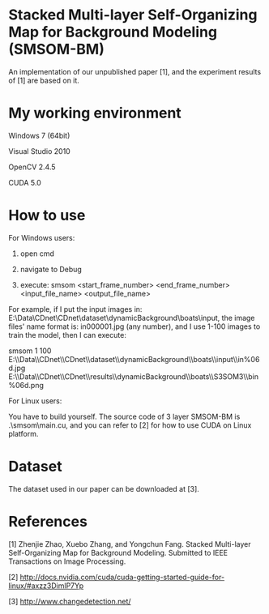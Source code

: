 Stacked Multi-layer Self-Organizing Map for Background Modeling (SMSOM-BM)
=====
An implementation of our unpublished paper [1], and the experiment results of [1] are based on it.

My working environment
=====
Windows 7 (64bit)


Visual Studio 2010


OpenCV 2.4.5


CUDA 5.0


How to use
=====
For Windows users:



1. open cmd


2. navigate to Debug


3. execute: smsom \<start_frame_number> \<end_frame_number> \<input_file_name> \<output_file_name>



For example, if I put the input images in: E:\Data\CDnet\CDnet\dataset\dynamicBackground\boats\input, 
the image files' name format is: in000001.jpg (any number), and I use 1-100 images to train the model, then I can execute:



smsom 1 100 E:\\\Data\\\CDnet\\\CDnet\\\dataset\\\dynamicBackground\\\boats\\\input\\\in%06d.jpg E:\\\Data\\\CDnet\\\CDnet\\\results\\\dynamicBackground\\\boats\\\S3SOM3\\\bin%06d.png


For Linux users:


You have to build yourself. The source code of 3 layer SMSOM-BM is .\smsom\main.cu, and you can refer to [2] for how to use CUDA on Linux platform.


Dataset
=====
The dataset used in our paper can be downloaded at [3].



References
=====

[1] Zhenjie Zhao, Xuebo Zhang, and Yongchun Fang. Stacked Multi-layer Self-Organizing Map for
Background Modeling. Submitted to IEEE Transactions on Image Processing.

[2] http://docs.nvidia.com/cuda/cuda-getting-started-guide-for-linux/#axzz3DimlP7Yp

[3] http://www.changedetection.net/


